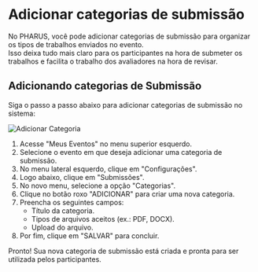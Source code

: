#  Adicionar categorias de submissão

No PHARUS, você pode adicionar categorias de submissão para organizar os tipos de trabalhos enviados no evento.                   
Isso deixa tudo mais claro para os participantes na hora de submeter os trabalhos e facilita o trabalho dos avaliadores na hora de revisar.

## Adicionando categorias de Submissão

Siga o passo a passo abaixo para adicionar categorias de submissão no sistema:  

![Adicionar Categoria](./../../../images/addcategosubmis.gif)

1. Acesse "Meus Eventos" no menu superior esquerdo.  
2. Selecione o evento em que deseja adicionar uma categoria de submissão.  
3. No menu lateral esquerdo, clique em "Configurações".  
4. Logo abaixo, clique em "Submissões".  
5. No novo menu, selecione a opção "Categorias".  
6. Clique no botão roxo "ADICIONAR" para criar uma nova categoria.  
7. Preencha os seguintes campos:  
   - Título da categoria.  
   - Tipos de arquivos aceitos (ex.: PDF, DOCX).  
   - Upload do arquivo.  
8. Por fim, clique em "SALVAR" para concluir.  

Pronto! Sua nova categoria de submissão está criada e pronta para ser utilizada pelos participantes.  

